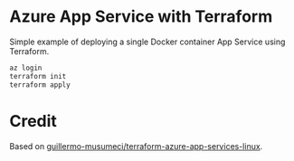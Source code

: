 # Azure App Service with Terraform
Simple example of deploying a single Docker container App Service using Terraform.

```bash
az login
terraform init
terraform apply
```

# Credit
Based on [guillermo-musumeci/terraform-azure-app-services-linux](https://github.com/guillermo-musumeci/terraform-azure-app-services-linux).